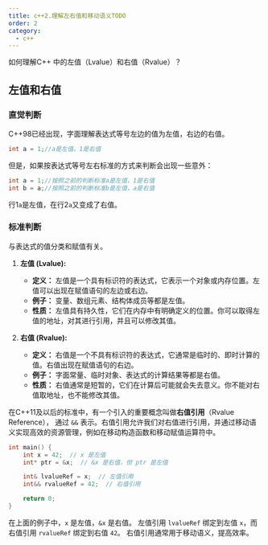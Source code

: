 ```yaml
---
title: c++2.理解左右值和移动语义TODO
order: 2
category:
  - c++
---
```

<chatmessage avatar="../../../assets/emoji/dsyj.png" :avatarWidth="40">
如何理解C++ 中的左值（Lvalue）和右值（Rvalue）？
</chatmessage>

## 左值和右值

### 直觉判断
C++98已经出现，字面理解表达式等号左边的值为左值，右边的右值。

```cpp
int a = 1;//a是左值，1是右值
```
但是，如果按表达式等号左右标准的方式来判断会出现一些意外：

```cpp
int a = 1;//按照之前的判断标准a是左值，1是右值
int b = a;//按照之前的判断标准b是左值，a是右值
```
行1`a`是左值，在行2`a`又变成了右值。

### 标准判断

与表达式的值分类和赋值有关。

1. **左值 (Lvalue):**
    - **定义：** 左值是一个具有标识符的表达式，它表示一个对象或内存位置。左值可以出现在赋值语句的左边或右边。
    - **例子：** 变量、数组元素、结构体成员等都是左值。
    - **性质：** 左值具有持久性，它们在内存中有明确定义的位置。你可以取得左值的地址，对其进行引用，并且可以修改其值。

2. **右值 (Rvalue):**
    - **定义：** 右值是一个不具有标识符的表达式，它通常是临时的、即时计算的值。右值出现在赋值语句的右边。
    - **例子：** 字面常量、临时对象、表达式的计算结果等都是右值。
    - **性质：** 右值通常是短暂的，它们在计算后可能就会失去意义。你不能对右值取地址，也不能修改其值。

在C++11及以后的标准中，有一个引入的重要概念叫做**右值引用**（Rvalue Reference），
通过 `&&` 表示。右值引用允许我们对右值进行引用，并通过移动语义实现高效的资源管理，例如在移动构造函数和移动赋值运算符中。

```cpp
int main() {
    int x = 42;  // x 是左值
    int* ptr = &x;  // &x 是右值，但 ptr 是左值

    int& lvalueRef = x;  // 左值引用
    int&& rvalueRef = 42;  // 右值引用

    return 0;
}
```

在上面的例子中，`x` 是左值，`&x` 是右值。
左值引用 `lvalueRef` 绑定到左值 `x`，而右值引用 `rvalueRef` 绑定到右值 `42`。
右值引用通常用于移动语义，提高效率。